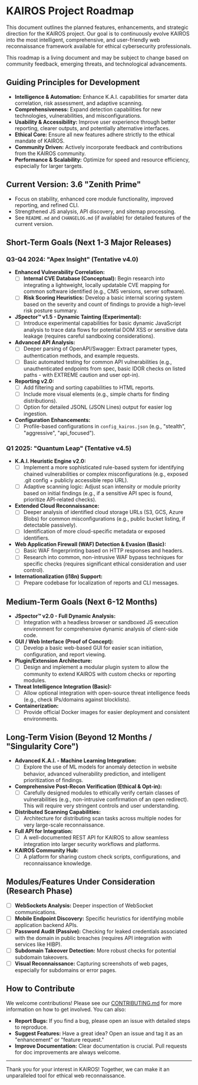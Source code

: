 # KAIROS Project Roadmap

This document outlines the planned features, enhancements, and strategic direction for the KAIROS project. Our goal is to continuously evolve KAIROS into the most intelligent, comprehensive, and user-friendly web reconnaissance framework available for ethical cybersecurity professionals.

This roadmap is a living document and may be subject to change based on community feedback, emerging threats, and technological advancements.

## Guiding Principles for Development

*   **Intelligence & Automation:** Enhance K.A.I. capabilities for smarter data correlation, risk assessment, and adaptive scanning.
*   **Comprehensiveness:** Expand detection capabilities for new technologies, vulnerabilities, and misconfigurations.
*   **Usability & Accessibility:** Improve user experience through better reporting, clearer outputs, and potentially alternative interfaces.
*   **Ethical Core:** Ensure all new features adhere strictly to the ethical mandate of KAIROS.
*   **Community Driven:** Actively incorporate feedback and contributions from the KAIROS community.
*   **Performance & Scalability:** Optimize for speed and resource efficiency, especially for larger targets.

## Current Version: 3.6 "Zenith Prime"

*   Focus on stability, enhanced core module functionality, improved reporting, and refined CLI.
*   Strengthened JS analysis, API discovery, and sitemap processing.
*   See `README.md` and `CHANGELOG.md` (if available) for detailed features of the current version.

## Short-Term Goals (Next 1-3 Major Releases)

### Q3-Q4 2024: "Apex Insight" (Tentative v4.0)

*   **Enhanced Vulnerability Correlation:**
    *   [ ] **Internal CVE Database (Conceptual):** Begin research into integrating a lightweight, locally updatable CVE mapping for common software identified (e.g., CMS versions, server software).
    *   [ ] **Risk Scoring Heuristics:** Develop a basic internal scoring system based on the severity and count of findings to provide a high-level risk posture summary.
*   **JSpector™ v1.5 - Dynamic Tainting (Experimental):**
    *   [ ] Introduce experimental capabilities for basic dynamic JavaScript analysis to trace data flows for potential DOM XSS or sensitive data leakage (requires careful sandboxing considerations).
*   **Advanced API Analysis:**
    *   [ ] Deeper parsing of OpenAPI/Swagger: Extract parameter types, authentication methods, and example requests.
    *   [ ] Basic automated testing for common API vulnerabilities (e.g., unauthenticated endpoints from spec, basic IDOR checks on listed paths - with EXTREME caution and user opt-in).
*   **Reporting v2.0:**
    *   [ ] Add filtering and sorting capabilities to HTML reports.
    *   [ ] Include more visual elements (e.g., simple charts for finding distributions).
    *   [ ] Option for detailed JSONL (JSON Lines) output for easier log ingestion.
*   **Configuration Enhancements:**
    *   [ ] Profile-based configurations in `config_kairos.json` (e.g., "stealth", "aggressive", "api_focused").

### Q1 2025: "Quantum Leap" (Tentative v4.5)

*   **K.A.I. Heuristic Engine v2.0:**
    *   [ ] Implement a more sophisticated rule-based system for identifying chained vulnerabilities or complex misconfigurations (e.g., exposed .git config + publicly accessible repo URL).
    *   [ ] Adaptive scanning logic: Adjust scan intensity or module priority based on initial findings (e.g., if a sensitive API spec is found, prioritize API-related checks).
*   **Extended Cloud Reconnaissance:**
    *   [ ] Deeper analysis of identified cloud storage URLs (S3, GCS, Azure Blobs) for common misconfigurations (e.g., public bucket listing, if detectable passively).
    *   [ ] Identification of more cloud-specific metadata or exposed identifiers.
*   **Web Application Firewall (WAF) Detection & Evasion (Basic):**
    *   [ ] Basic WAF fingerprinting based on HTTP responses and headers.
    *   [ ] Research into common, non-intrusive WAF bypass techniques for specific checks (requires significant ethical consideration and user control).
*   **Internationalization (i18n) Support:**
    *   [ ] Prepare codebase for localization of reports and CLI messages.

## Medium-Term Goals (Next 6-12 Months)

*   **JSpector™ v2.0 - Full Dynamic Analysis:**
    *   [ ] Integration with a headless browser or sandboxed JS execution environment for comprehensive dynamic analysis of client-side code.
*   **GUI / Web Interface (Proof of Concept):**
    *   [ ] Develop a basic web-based GUI for easier scan initiation, configuration, and report viewing.
*   **Plugin/Extension Architecture:**
    *   [ ] Design and implement a modular plugin system to allow the community to extend KAIROS with custom checks or reporting modules.
*   **Threat Intelligence Integration (Basic):**
    *   [ ] Allow optional integration with open-source threat intelligence feeds (e.g., check IPs/domains against blocklists).
*   **Containerization:**
    *   [ ] Provide official Docker images for easier deployment and consistent environments.

## Long-Term Vision (Beyond 12 Months / "Singularity Core")

*   **Advanced K.A.I. - Machine Learning Integration:**
    *   [ ] Explore the use of ML models for anomaly detection in website behavior, advanced vulnerability prediction, and intelligent prioritization of findings.
*   **Comprehensive Post-Recon Verification (Ethical & Opt-in):**
    *   [ ] Carefully designed modules to ethically verify certain classes of vulnerabilities (e.g., non-intrusive confirmation of an open redirect). This will require very stringent controls and user understanding.
*   **Distributed Scanning Capabilities:**
    *   [ ] Architecture for distributing scan tasks across multiple nodes for very large-scale reconnaissance.
*   **Full API for Integration:**
    *   [ ] A well-documented REST API for KAIROS to allow seamless integration into larger security workflows and platforms.
*   **KAIROS Community Hub:**
    *   [ ] A platform for sharing custom check scripts, configurations, and reconnaissance knowledge.

## Modules/Features Under Consideration (Research Phase)

*   [ ] **WebSockets Analysis:** Deeper inspection of WebSocket communications.
*   [ ] **Mobile Endpoint Discovery:** Specific heuristics for identifying mobile application backend APIs.
*   [ ] **Password Audit (Passive):** Checking for leaked credentials associated with the domain in public breaches (requires API integration with services like HIBP).
*   [ ] **Subdomain Takeover Detection:** More robust checks for potential subdomain takeovers.
*   [ ] **Visual Reconnaissance:** Capturing screenshots of web pages, especially for subdomains or error pages.

## How to Contribute

We welcome contributions! Please see our [CONTRIBUTING.md](CONTRIBUTING.md) 
for more information on how to get involved. You can also:

*   **Report Bugs:** If you find a bug, please open an issue with detailed steps to reproduce.
*   **Suggest Features:** Have a great idea? Open an issue and tag it as an "enhancement" or "feature request."
*   **Improve Documentation:** Clear documentation is crucial. Pull requests for doc improvements are always welcome.

---

Thank you for your interest in KAIROS! Together, we can make it an unparalleled tool for ethical web reconnaissance.
